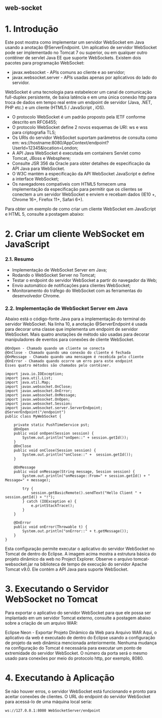 ## web-socket
# 1. Introdução
Este post mostra como implementar um servidor WebSocket em Java usando a anotação @ServerEndpoint. Um aplicativo de servidor WebSocket pode ser implementado no Tomcat 7 ou superior, ou em qualquer outro contêiner de servlet Java EE que suporte WebSockets. Existem dois pacotes para programação WebSocket:

- javax.websocket - APIs comuns ao cliente e ao servidor;
- javax.websocket.server - APIs usadas apenas por aplicativos do lado do servidor.

WebSocket é uma tecnologia para estabelecer um canal de comunicação full-duplex persistente, de baixa latência e em uma única conexão http para troca de dados em tempo real entre um endpoint de servidor (Java, .NET, PHP etc.) e um cliente (HTML5 / JavaScript , iOS).

- O protocolo WebSocket é um padrão proposto pela IETF conforme descrito em RFC6455;
- O protocolo WebSocket define 2 novos esquemas de URI: ws e wss para criptografia TLS;
- Os URIs do servidor WebSocket suportam parâmetros de consulta como em: ws://hostname:8080/AppContext/endpoint?UserId=12345&location=London;
- A API Java WebSocket é executada em containers Servlet como Tomcat, JBoss e Websphere;
- Consulte JSR 356 da Oracle para obter detalhes de especificação da API Java para WebSocket.
- O W3C mantém a especificação da API WebSocket JavaScript e define a interface WebSocket;
- Os navegadores compatíveis com HTML5 fornecem uma implementação da especificação para permitir que os clientes se conectem a um servidor WebSocket e enviem e recebam dados (IE10 +, Chrome 16+, Firefox 11+, Safari 6+).

Para obter um exemplo de como criar um cliente WebSocket em JavaScript e HTML 5, consulte a postagem abaixo:

# 2. Criar um cliente WebSocket em JavaScript

### 2.1. Resumo
- Implementação de WebSocket Server em Java;
- Rodando o WebSocket Server no Tomcat;
- Testar o endpoint do servidor WebSocket a partir do navegador da Web;
- Envio automático de notificações para clientes WebSocket;
- Monitoramento do tráfego do WebSocket com as ferramentas do desenvolvedor Chrome.

### 2.2. Implementação de WebSocket Server em Java

Abaixo está o código-fonte Java para a implementação do terminal do servidor WebSocket. Na linha 10, a anotação @ServerEndpoint é usada para decorar uma classe que implementa um endpoint de servidor WebSocket. Mais quatro anotações de método são usadas para decorar manipuladores de eventos para conexões de cliente WebSocket.

```
@OnOpen - Chamado quando um cliente se conecta
@OnClose - Chamado quando uma conexão do cliente é fechada
@OnMessage - Chamado quando uma mensagem é recebida pelo cliente
@OnError - Chamado quando ocorre um erro para este endpoint
Esses quatro métodos são chamados pelo contêiner.
```

```
import java.io.IOException;
import java.util.List;
import java.util.Map;
import javax.websocket.OnClose;
import javax.websocket.OnError;
import javax.websocket.OnMessage;
import javax.websocket.OnOpen;
import javax.websocket.Session;
import javax.websocket.server.ServerEndpoint;
@ServerEndpoint("/endpoint")
public class MyWebSocket {
    
    private static PushTimeService pst;
    @OnOpen
    public void onOpen(Session session) {
        System.out.println("onOpen::" + session.getId());        
    }
    @OnClose
    public void onClose(Session session) {
        System.out.println("onClose::" +  session.getId());
    }
    
    @OnMessage
    public void onMessage(String message, Session session) {
        System.out.println("onMessage::From=" + session.getId() + " Message=" + message);
        
        try {
            session.getBasicRemote().sendText("Hello Client " + session.getId() + "!");
        } catch (IOException e) {
            e.printStackTrace();
        }
    }
    
    @OnError
    public void onError(Throwable t) {
        System.out.println("onError::" + t.getMessage());
    }
}
```

Esta configuração permite executar o aplicativo do servidor WebSocket no Tomcat de dentro do Eclipse. A imagem acima mostra a estrutura básica do projeto dinâmico da web no Project Explorer. Observe o arquivo tomcat-websocket.jar na biblioteca de tempo de execução do servidor Apache Tomcat v9.0. Ele contém a API Java para suporte WebSocket.

# 3. Executando o Servidor WebSocket no Tomcat
Para exportar o aplicativo do servidor WebSocket para que ele possa ser implantado em um servidor Tomcat externo, consulte a postagem abaixo sobre a criação de um arquivo WAR:

Eclipse Neon - Exportar Projeto Dinâmico da Web para Arquivo WAR
Aqui, o aplicativo da web é executado de dentro do Eclipse usando a configuração de projeto da web dinâmica mencionada anteriormente. Nenhuma mudança na configuração do Tomcat é necessária para executar um ponto de extremidade do servidor WebSocket. O número da porta será o mesmo usado para conexões por meio do protocolo http, por exemplo, 8080.

# 4. Executando à Aplicação
Se não houver erros, o servidor WebSocket está funcionando e pronto para aceitar conexões de clientes. O URL do endpoint do servidor WebSocket para acessá-lo de uma máquina local seria:

```
ws://127.0.0.1:8080 WebSocketServer/endpoint
```
